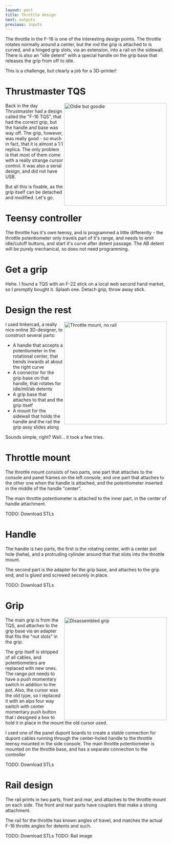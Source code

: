 ```yaml
---
layout: post
title: Throttle design
next: outputs
previous: inputs
---
```


The throttle in the F-16 is one of the interesting design points. The throttle rotates normally around a center, but the rod the grip is attached to is curved, and a hinged grip slots, via an extension, into a rail on the sidewall. There is also an "idle detent" with a special handle on the grip base that releases the grip from off to idle.

This is a challenge, but clearly a job for a 3D-printer!

# Thrustmaster TQS

<a href="/viperpit/images/tqs.jpg" border="0"><img align="right" width="320" src="/viperpit/images/tqs.jpg" alt="Oldie but goodie" /></a>

Back in the day Thrustmaster had a design called the "F-16 TQS", that had the correct grip, but the handle and base was way off. The grip, however, was really good - so much in fact, that it is almost a 1:1 replica. The only problem is that most of them come with a really strange cursor control. It was also a serial design, and did not have USB.

But all this is fixable, as the grip itself can be detached and modified. Let's go.

# Teensy controller

The throttle has it's own teensy, and is programmed a little differently - the throttle potentiometer only travels part of it's range, and needs to emit idle/cutoff buttons, and start it's curve after detent passage. The AB detent will be purely mechanical, so does not need programming.

# Get a grip

Hehe. I found a TQS with an F-22 stick on a local web second hand market, so I promptly bought it. Splash one. Detach grip, throw away stick.

# Design the rest

<a href="/viperpit/images/throttle_mount.jpg" border="0"><img align="right" width="320" src="/viperpit/images/throttle_mount.jpg" alt="Throttle mount, no rail" /></a>

I used tinkercad, a really nice online 3D-designer, to construct several parts:

* A handle that accepts a potentiometer in the rotational center, that bends inwards at about the right curve
* A connector for the grip base on that handle, that rotates for idle/mil/ab detents
* A grip base that attaches to that and the grip itself
* A mount for the sidewall that holds the handle and the rail the grip assy slides along

Sounds simple, right? Well... it took a few tries.

# Throttle mount

The throttle mount consists of two parts, one part that attaches to the console and panel frames on the left console, and one part that attaches
to the other one when the handle is attached, and the potentiometer inserted in the middle of the handle "center".

The main throttle potentiometer is attached to the inner part, in the center of handle attachment.

TODO: Download STLs

# Handle

The handle is two parts, the first is the rotating center, with a center pot hole (hehe), and a protruding cylinder around that that slots into the throttle mount.

The second part is the adapter for the grip base, and attaches to the grip end, and is glued and screwed securely in place.

TODO: Download STLs

# Grip

<a href="/viperpit/images/grip.jpg" border="0"><img align="right" width="320" src="/viperpit/images/grip.jpg" alt="Disassembled grip" /></a>

The main grip is from the TQS, and attaches to the grip base via an adapter that fits the "nut slots" in the grip.

The grip itself is stripped of all cables, and potentiometers are replaced with new ones. The range pot needs to have a push momentary switch in addition to the pot. Also, the cursor was the old type, so I replaced it with an alps four way switch with center momentary push button that i designed a box to hold it in place in the mount the old cursor used.

I used one of the panel dupont boards to create a stable connection for dupont cables running through the center-holed handle to the throttle teensy mounted in the side console. The main throttle potentiometer is mounted on the throttle base, and has a separate connection to the controller

TODO: Download STLs

# Rail design

The rail prints in two parts, front and rear, and attaches to the throttle mount on each side. The front and rear parts have couplers that make a strong attachment.

The rail for the throttle has known angles of travel, and matches the actual F-16 throtte angles for detents and such. 

TODO: Download STLs
TODO: Rail image
